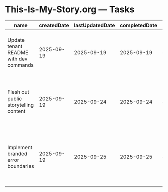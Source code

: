 # This-Is-My-Story.org — Tasks

| name                                   | createdDate | lastUpdatedDate | completedDate | status   | description                                                                 |
| -------------------------------------- | ----------- | --------------- | ------------- | -------- | --------------------------------------------------------------------------- |
| Update tenant README with dev commands | 2025-09-19  | 2025-09-19      | 2025-09-19    | complete | Clarified environment variables and pnpm filters for the storytelling microsite. |
| Flesh out public storytelling content  | 2025-09-19  | 2025-09-24      | 2025-09-24    | complete | Replace placeholder copy with author bios, program descriptions, and call-to-action links. |
| Implement branded error boundaries     | 2025-09-19  | 2025-09-25      | 2025-09-25    | complete | Add React Router fallback pages that keep the tone aligned with the storytelling brand. |
